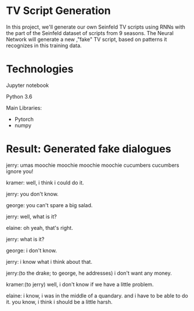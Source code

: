 # TV Script Generation

In this project, we'll generate our own Seinfeld TV scripts using RNNs with the part of the Seinfeld dataset of scripts from 9 seasons. 
The Neural Network will generate a new ,"fake" TV script, based on patterns it recognizes in this training data.

# Technologies
Jupyter notebook

Python 3.6

Main Libraries:
* Pytorch
* numpy

# Result: Generated fake dialogues

jerry: umas moochie moochie moochie moochie cucumbers cucumbers ignore you!

kramer: well, i think i could do it.

jerry: you don't know.

george: you can't spare a big salad.

jerry: well, what is it?

elaine: oh yeah, that's right.

jerry: what is it?

george: i don't know.

jerry: i know what i think about that.

jerry:(to the drake; to george, he addresses) i don't want any money.

kramer:(to jerry) well, i don't know if we have a little problem.

elaine: i know, i was in the middle of a quandary. and i have to be able to do it. you know, i think i should be a little harsh.
